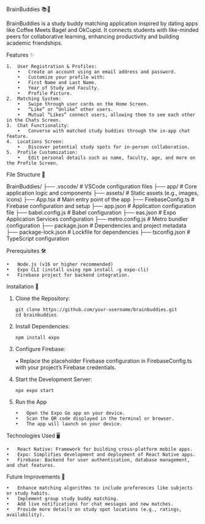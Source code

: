 BrainBuddies 📚🤝

BrainBuddies is a study buddy matching application inspired by dating apps like Coffee Meets Bagel and OkCupid. It connects students with like-minded peers for collaborative learning, enhancing productivity and building academic friendships.

Features ✨

	1.	User Registration & Profiles:
		•	Create an account using an email address and password.
		•	Customize your profile with:
		•	First Name and Last Name.
		•	Year of Study and Faculty.
		•	Profile Picture.
	2.	Matching System:
		•	Swipe through user cards on the Home Screen.
		•	“Like” or “Unlike” other users.
		•	Mutual “Likes” connect users, allowing them to see each other in the Chats Screen.
	3.	Chat Functionality:
		•	Converse with matched study buddies through the in-app chat feature.
	4.	Locations Screen:
		•	Discover potential study spots for in-person collaboration.
	5.	Profile Customization:
		•	Edit personal details such as name, faculty, age, and more on the Profile Screen.

File Structure 📁

BrainBuddies/
├── .vscode/             # VSCode configuration files
├── app/                 # Core application logic and components
├── assets/              # Static assets (e.g., images, icons)
├── App.tsx              # Main entry point of the app
├── FirebaseConfig.ts    # Firebase configuration and setup
├── app.json             # Application configuration file
├── babel.config.js      # Babel configuration
├── eas.json             # Expo Application Services configuration
├── metro.config.js      # Metro bundler configuration
├── package.json         # Dependencies and project metadata
├── package-lock.json    # Lockfile for dependencies
├── tsconfig.json        # TypeScript configuration

Prerequisites 🛠️

	•	Node.js (v16 or higher recommended)
	•	Expo CLI (install using npm install -g expo-cli)
	•	Firebase project for backend integration.

Installation 🚀

1.	Clone the Repository:

        git clone https://github.com/your-username/brainbuddies.git
        cd brainbuddies


2.	Install Dependencies:

        npm install expo


3.	Configure Firebase:

      •	Replace the placeholder Firebase configuration in FirebaseConfig.ts with your project’s Firebase credentials.


4.	Start the Development Server:

        npx expo start


5.	Run the App
   
	    •	Open the Expo Go app on your device.
	    •	Scan the QR code displayed in the terminal or browser.
	    •	The app will launch on your device.

Technologies Used 🖥️

	•	React Native: Framework for building cross-platform mobile apps.
	•	Expo: Simplifies development and deployment of React Native apps.
	•	Firebase: Backend for user authentication, database management, and chat features.

Future Improvements 🚀

	•	Enhance matching algorithms to include preferences like subjects or study habits.
	•	Implement group study buddy matching.
	•	Add live notifications for chat messages and new matches.
	•	Provide more details on study spot locations (e.g., ratings, availability).
